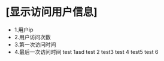 # [显示访问用户信息]
- 1.用户ip
- 2.用户访问次数
- 3.第一次访问时间
- 4.最后一次访问时间
test 1asd
test 2
test3
test 4
test5
test 6
